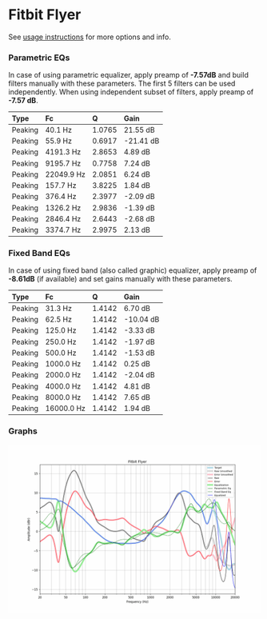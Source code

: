 # Fitbit Flyer
See [usage instructions](https://github.com/jaakkopasanen/AutoEq#usage) for more options and info.

### Parametric EQs
In case of using parametric equalizer, apply preamp of **-7.57dB** and build filters manually
with these parameters. The first 5 filters can be used independently.
When using independent subset of filters, apply preamp of **-7.57 dB**.

| Type    | Fc         |      Q | Gain      |
|:--------|:-----------|:-------|:----------|
| Peaking | 40.1 Hz    | 1.0765 | 21.55 dB  |
| Peaking | 55.9 Hz    | 0.6917 | -21.41 dB |
| Peaking | 4191.3 Hz  | 2.8653 | 4.89 dB   |
| Peaking | 9195.7 Hz  | 0.7758 | 7.24 dB   |
| Peaking | 22049.9 Hz | 2.0851 | 6.24 dB   |
| Peaking | 157.7 Hz   | 3.8225 | 1.84 dB   |
| Peaking | 376.4 Hz   | 2.3977 | -2.09 dB  |
| Peaking | 1326.2 Hz  | 2.9836 | -1.39 dB  |
| Peaking | 2846.4 Hz  | 2.6443 | -2.68 dB  |
| Peaking | 3374.7 Hz  | 2.9975 | 2.13 dB   |

### Fixed Band EQs
In case of using fixed band (also called graphic) equalizer, apply preamp of **-8.61dB**
(if available) and set gains manually with these parameters.

| Type    | Fc         |      Q | Gain      |
|:--------|:-----------|:-------|:----------|
| Peaking | 31.3 Hz    | 1.4142 | 6.70 dB   |
| Peaking | 62.5 Hz    | 1.4142 | -10.04 dB |
| Peaking | 125.0 Hz   | 1.4142 | -3.33 dB  |
| Peaking | 250.0 Hz   | 1.4142 | -1.97 dB  |
| Peaking | 500.0 Hz   | 1.4142 | -1.53 dB  |
| Peaking | 1000.0 Hz  | 1.4142 | 0.25 dB   |
| Peaking | 2000.0 Hz  | 1.4142 | -2.04 dB  |
| Peaking | 4000.0 Hz  | 1.4142 | 4.81 dB   |
| Peaking | 8000.0 Hz  | 1.4142 | 7.65 dB   |
| Peaking | 16000.0 Hz | 1.4142 | 1.94 dB   |

### Graphs
![](./Fitbit%20Flyer.png)